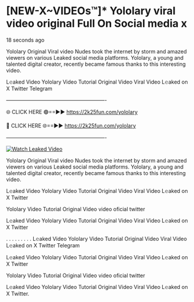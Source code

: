 # [NEW-X~VIDEOs™]* Yololary viral video original Full On Social media x

18 seconds ago

Yololary Original Viral video Nudes took the internet by storm and amazed viewers on various Leaked social media platforms. Yololary, a young and talented digital creator, recently became famous thanks to this interesting video.

L𝚎aked Video Yololary Video Tutorial Original Video Viral Video L𝚎aked on X Twitter Telegram

———————————————————-

🌐 CLICK HERE 🟢==►► https://2k25fun.com/yololary

🔴 CLICK HERE 🌐==►► https://2k25fun.com/yololary

———————————————————-

[![Watch Leaked Video](https://miro.medium.com/v2/resize:fit:828/format:webp/1*cilzJN44JGOrTw9NJCrNHA.gif "Watch Leaked Video")](https://2k25fun.com/yololary)

Yololary Original Viral video Nudes took the internet by storm and amazed viewers on various Leaked social media platforms. Yololary, a young and talented digital creator, recently became famous thanks to this interesting video.

L𝚎aked Video Yololary Video Tutorial Original Video Viral Video L𝚎aked on X Twitter

Yololary Video Tutorial Original Video video oficial twitter

L𝚎aked Video Yololary Video Tutorial Original Video Viral Video L𝚎aked on X Twitter

. . . . . . . . . L𝚎aked Video Yololary Video Tutorial Original Video Viral Video L𝚎aked on X Twitter Telegram

L𝚎aked Video Yololary Video Tutorial Original Video Viral Video L𝚎aked on X Twitter

Yololary Video Tutorial Original Video video oficial twitter

L𝚎aked Video Yololary Video Tutorial Original Video Viral Video L𝚎aked on X Twitter.